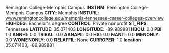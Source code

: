 
Remington College-Memphis Campus
**INSTNM**: Remington College-Memphis Campus 
**CITY**: Memphis 
**INSTURL**: www.remingtoncollege.edu/memphis-tennessee-career-colleges-overview 
**HIGHDEG**: Bachelor's degree 
**CONTROL**: Private nonprofit 
**ST_FIPS**: Tennessee 
**LATITUDE**: 35.071403 
**LONGITUDE**: -89.989881 
**HBCU**: 0.0 
**PBI**: 1.0 
**ANNHI**: 0.0 
**TRIBAL**: 0.0 
**AANAPII**: 0.0 
**HSI**: 0.0 
**NANTI**: 0.0 
**MENONLY**: 0.0 
**WOMENONLY**: 0.0 
**RELAFFIL**: None 
**CURROPER**: 1.0 
**location**: 35.071403, -89.989881 
